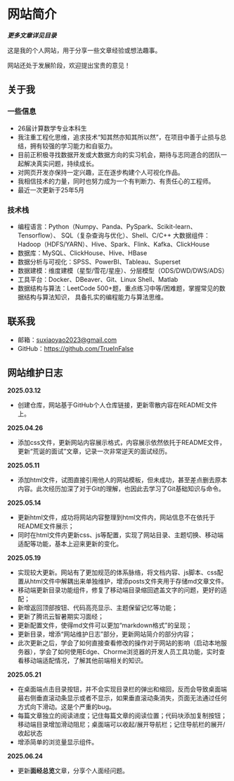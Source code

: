 # 网站简介

***更多文章详见目录***

这是我的个人网站，用于分享一些文章经验或想法趣事。

网站还处于发展阶段，欢迎提出宝贵的意见！





## 关于我

### 一些信息
- 26届计算数学专业本科生
- 我注重工程化思维，追求技术“知其然亦知其所以然”，在项目中善于止损与总结，拥有较强的学习能力和自驱力。
- 目前正积极寻找数据开发或大数据方向的实习机会，期待与志同道合的团队一起解决真实问题，持续成长。
- 对网页开发亦保持一定兴趣，正在逐步构建个人可视化作品。
- 我相信技术的力量，同时也努力成为一个有判断力、有责任心的工程师。
- 最近一次更新于25年5月

### 技术栈

- 编程语言：Python（Numpy、Panda、PySpark、Scikit-learn、Tensorflow）、 SQL（复杂查询与优化）、Shell、C/C++
大数据组件：Hadoop（HDFS/YARN）、Hive、Spark、Flink、Kafka、ClickHouse
- 数据库：MySQL、ClickHouse、Hive、HBase
- 数据分析与可视化：SPSS、PowerBI、Tableau、Superset
- 数据建模：维度建模（星型/雪花/星座）、分层模型（ODS/DWD/DWS/ADS）
- 工具平台：Docker、DBeaver、Git、Linux Shell、Matlab
- 数据结构与算法：LeetCode 500+题，重点练习中等/困难题，掌握常见的数据结构与算法知识， 具备扎实的编程能力与算法思维。

## 联系我

- 邮箱：suxiaoyao2023@gmail.com
- GitHub：https://github.com/TrueInFalse


## 网站维护日志

**2025.03.12**
- 创建仓库，网站基于GitHub个人仓库链接，更新零散内容在README文件上。

**2025.04.26**
- 添加css文件，更新网站内容展示格式，内容展示依然依托于README文件，更新“荒诞的面试”文章，记录一次非常逆天的面试经历。

**2025.05.11**
- 添加html文件，试图直接引用他人的网站模板，但未成功，甚至差点删去原本内容。此次经历加深了对于Git的理解，也因此去学习了Git基础知识与命令。

**2025.05.14**
- 更新html文件，成功将网站内容整理到html文件内，网站信息不在依托于README文件展示；
- 同时在html文件内更新css、js等配置，实现了网站目录、主题切换、移动端适配等功能，基本上迎来更新的变化。

**2025.05.19**
- 实现较大更新。网站有了更加规范的体系脉络，将文档内容、js脚本、css配置从html文件中解耦出来单独维护，增添posts文件夹用于存储md文章文件。
- 移动端更新目录功能组件，修复了移动端目录缩回遮盖文字的问题，更好的适配；
- 新增返回顶部按钮、代码高亮显示、主题保留记忆等功能；
- 更新了腾讯云智暑期实习面经；
- 更新配置文件，使得md文件可以更加“markdown格式”的呈现；
- 更新目录，增添“网站维护日志”部分，更新网站简介的部分内容；
- 此次更新之后，学会了如何直接查看修改的操作对于网站的影响（启动本地服务器），学会了如何使用Edge、Chorme浏览器的开发人员工具功能，实时查看移动端适配情况，了解其他前端相关的知识。

**2025.05.21**
- 在桌面端点击目录按钮，并不会实现目录栏的弹出和缩回，反而会导致桌面端最右侧垂直滚动条显示或者不显示，如果垂直滚动条消失，页面无法通过任何方式向下滑动。这是个严重的bug。
- 每篇文章独立的阅读进度；记住每篇文章的阅读位置；代码块添加复制按钮；移动端目录增加滑动阻尼；桌面端可以收起/展开导航栏；记住导航栏的展开/收起状态
- 增添简单的浏览量显示组件。

**2025.06.24**
- 更新**面经总览**文章，分享个人面经问题。